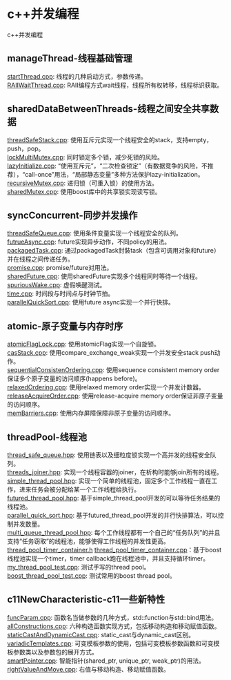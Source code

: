 # c++并发编程
c++并发编程

## manageThread-线程基础管理
[startThread.cpp](https://github.com/zhaocc1106/cpp_concurrent_program/blob/master/manageThread/startThread.cpp): 线程的几种启动方式，参数传递。<br>
[RAIIWaitThread.cpp](https://github.com/zhaocc1106/cpp_concurrent_program/blob/master/manageThread/RAIIWaitThread.cpp): RAII编程方式wait线程，线程所有权转移，线程标识获取。<br>

## sharedDataBetweenThreads-线程之间安全共享数据
[threadSafeStack.cpp](https://github.com/zhaocc1106/cpp_concurrent_program/blob/master/sharedDataBetweenThreads/threadSafeStack.cpp): 使用互斥元实现一个线程安全的stack，支持empty，push，pop。<br>
[lockMultiMutex.cpp](https://github.com/zhaocc1106/cpp_concurrent_program/blob/master/sharedDataBetweenThreads/lockMultiMutex.cpp): 同时锁定多个锁，减少死锁的风险。<br>
[lazyInitialize.cpp](https://github.com/zhaocc1106/cpp_concurrent_program/blob/master/sharedDataBetweenThreads/lazyIntialize.cpp): “使用互斥元”，“二次检查锁定”（有数据竞争的风险，不推荐），“call-once”用法，“局部静态变量”多种方法保护lazy-initialization。<br>
[recursiveMutex.cpp](https://github.com/zhaocc1106/cpp_concurrent_program/blob/master/sharedDataBetweenThreads/recursiveMutex.cpp): 递归锁（可重入锁）的使用方法。<br>
[sharedMutex.cpp](https://github.com/zhaocc1106/cpp_concurrent_program/blob/master/sharedDataBetweenThreads/sharedMutex.cpp): 使用boost库中的共享锁实现读写锁。<br>

## syncConcurrent-同步并发操作
[threadSafeQueue.cpp](https://github.com/zhaocc1106/cpp_concurrent_program/blob/master/syncConcurrent/threadSafeQueue.cpp): 使用条件变量实现一个线程安全的队列。<br>
[futrueAsync.cpp](https://github.com/zhaocc1106/cpp_concurrent_program/blob/master/syncConcurrent/futureAsync.cpp): future实现异步动作，不同policy的用法。<br>
[packagedTask.cpp](https://github.com/zhaocc1106/cpp_concurrent_program/blob/master/syncConcurrent/packagedTask.cpp): 通过packagedTask封裝task（包含可调用对象和future）并在线程之间传递任务。<br>
[promise.cpp](https://github.com/zhaocc1106/cpp_concurrent_program/blob/master/syncConcurrent/promise.cpp): promise/future对用法。<br>
[sharedFuture.cpp](https://github.com/zhaocc1106/cpp_concurrent_program/blob/master/syncConcurrent/sharedFuture.cpp): 使用sharedFuture实现多个线程同时等待一个线程。<br>
[spuriousWake.cpp](https://github.com/zhaocc1106/cpp_concurrent_program/blob/master/syncConcurrent/spuriousWake.cpp): 虚假唤醒测试。<br>
[time.cpp](https://github.com/zhaocc1106/cpp_concurrent_program/blob/master/syncConcurrent/time.cpp): 时间段与时间点与时钟节拍。<br>
[parallelQuickSort.cpp](https://github.com/zhaocc1106/cpp_concurrent_program/blob/master/syncConcurrent/parallelQuickSort.cpp): 使用future async实现一个并行快排。<br>

## atomic-原子变量与内存时序
[atomicFlagLock.cpp](https://github.com/zhaocc1106/cpp_concurrent_program/blob/master/atomic/atomicFlagLock.cpp): 使用atomicFlag实现一个自旋锁。<br>
[casStack.cpp](https://github.com/zhaocc1106/cpp_concurrent_program/blob/master/atomic/casStack.cpp): 使用compare_exchange_weak实现一个并发安全stack push动作。<br>
[sequentialConsistenOrdering.cpp](https://github.com/zhaocc1106/cpp_concurrent_program/blob/master/atomic/sequentialConsistenOrdering.cpp): 使用sequence consistent memory order保证多个原子变量的访问顺序(happens before)。<br>
[relaxedOrdering.cpp](https://github.com/zhaocc1106/cpp_concurrent_program/blob/master/atomic/relaxedOrdering.cpp): 使用relaxed memory order实现一个并发计数器。<br>
[releaseAcquireOrder.cpp](https://github.com/zhaocc1106/cpp_concurrent_program/blob/master/atomic/releaseAcquireOrder.cpp): 使用release-acquire memory order保证非原子变量的访问顺序。<br>
[memBarriers.cpp](https://github.com/zhaocc1106/cpp_concurrent_program/blob/master/atomic/memBarriers.cpp): 使用内存屏障保障非原子变量的访问顺序。<br>

## threadPool-线程池
[thread_safe_queue.hpp](https://github.com/zhaocc1106/cpp_concurrent_program/blob/master/threadPool/include/thread_safe_queue.hpp): 使用链表以及细粒度锁实现一个高并发的线程安全队列。<br>
[threads_joiner.hpp](https://github.com/zhaocc1106/cpp_concurrent_program/blob/master/threadPool/include/threads_joiner.hpp): 实现一个线程容器的joiner，在析构时能够join所有的线程。<br>
[simple_thread_pool.hpp](https://github.com/zhaocc1106/cpp_concurrent_program/blob/master/threadPool/include/simple_thread_pool.hpp): 实现一个简单的线程池，固定多个工作线程一直在工作，进来任务会被分配给某一个工作线程给执行。<br>
[futured_thread_pool.hpp](https://github.com/zhaocc1106/cpp_concurrent_program/blob/master/threadPool/include/futured_thread_pool.hpp): 基于simple_thread_pool开发的可以等待任务结果的线程池。<br>
[parallel_quick_sort.hpp](https://github.com/zhaocc1106/cpp_concurrent_program/blob/master/threadPool/include/parallel_quick_sort.hpp): 基于futured_thread_pool开发的并行快排算法，可以控制并发数量。<br>
[multi_queue_thread_pool.hpp](https://github.com/zhaocc1106/cpp_concurrent_program/blob/master/threadPool/include/multi_queue_thread_pool.hpp): 每个工作线程都有一个自己的“任务队列”的并且支持“任务窃取”的线程池，能够使得工作线程的并发性更高。<br>
[thread_pool_timer_container.h](https://github.com/zhaocc1106/cpp_concurrent_program/blob/master/threadPool/include/thread_pool_timer_container.h)  [thread_pool_timer_container.cpp](https://github.com/zhaocc1106/cpp_concurrent_program/blob/master/threadPool/src/thread_pool_timer_container.cpp)：基于boost线程池实现一个timer，timer callback跑在线程池中，并且支持循环timer。<br>
[my_thread_pool_test.cpp](https://github.com/zhaocc1106/cpp_concurrent_program/blob/master/threadPool/src/my_thread_pool_test.cpp): 测试手写的thread pool。<br>
[boost_thread_pool_test.cpp](https://github.com/zhaocc1106/cpp_concurrent_program/blob/master/threadPool/src/boost_thread_pool_test.cpp): 测试常用的boost thread pool。<br>


## c11NewCharacteristic-c11一些新特性
[funcParam.cpp](https://github.com/zhaocc1106/cpp_concurrent_program/blob/master/c11NewCharacteristic/funcParam.cpp): 函数名当做参数的几种方式，std::function与std::bind用法。<br>
[allConstructions.cpp](https://github.com/zhaocc1106/cpp_concurrent_program/blob/master/c11NewCharacteristic/allConstructions.cpp): 六种构造函数实现方式，包括移动构造和移动赋值函数。<br>
[staticCastAndDynamicCast.cpp](https://github.com/zhaocc1106/cpp_concurrent_program/blob/master/c11NewCharacteristic/staticCastAndDynamicCast.cpp): static_cast与dynamic_cast区别。<br>
[variadicTemplates.cpp](https://github.com/zhaocc1106/cpp_concurrent_program/blob/master/c11NewCharacteristic/variadicTemplates.cpp): 可变模板参数的使用，包括可变模板参数函数和可变模板参数类以及参数包的展开方式。<br>
[smartPointer.cpp](https://github.com/zhaocc1106/cpp_concurrent_program/blob/master/c11NewCharacteristic/smartPointer.cpp): 智能指针(shared_ptr, unique_ptr, weak_ptr)的用法。<br>
[rightValueAndMove.cpp](https://github.com/zhaocc1106/cpp_concurrent_program/blob/master/c11NewCharacteristic/rightValueAndMove.cpp): 右值与移动构造、移动赋值函数。<br>
